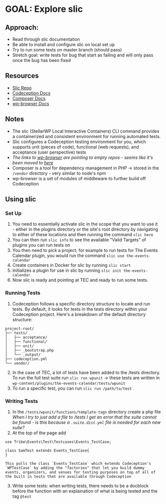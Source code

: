 # GOAL: Explore slic

## Approach:

- Read through slic documentation
- Be able to install and configure slic on local set up
- Try to run some tests on master branch (should pass)
- Stretch goal: write tests for bug that start as failing and will only pass once the bug has been fixed

## Resources

- [Slic Repo](https://github.com/stellarwp/slic)
- [Codeception Docs](https://codeception.com/docs/Introduction)
- [Composer Docs](https://getcomposer.org/doc/00-intro.md)
- [wp-browser Docs](https://wpbrowser.wptestkit.dev/)

## Notes

- The slic (StellarWP Local Interactive Containers) CLI command provides a containerized and consistent environment for running automated tests.
- Slic configures a Codeception testing environment for you, which supports unit (pieces of code), functional (web requests), and acceptance (user perspective) tests
- _The links to [wp-browser](https://wpbrowser.wptestkit.dev/) are pointing to empty repos - seems like it's been moved to [here](https://wpbrowser.wptestkit.dev/)_
- Composer is a tool for dependency management in PHP -> stored in the `/vendor` directory - very similar to node's npm
- wp-browser is a set of modules of middleware to further build off Codeception

## Using slic

### Set Up

1. You need to essentially activate slic in the scope that you want to use it - either in the plugins directory or the site's root directory by navigating to either of these locations and then running the command `slic here`
2. You can then run `slic info` to see the available "Valid Targets" of plugins you can run tests on
3. You then need to pick a project; for example to run tests for The Events Calendar plugin, you would run the command `slic use the-events-calendar`
4. Create containers in Docker for slic by running `slic start`
5. Initializes a plugin for use in slic by running `slic init the-events-calendar`
6. Now slic is ready and pointing at TEC and ready to run some tests.

### Running Tests

1. Codeception follows a specific directory structure to locate and run tests. By default, it looks for tests in the tests directory within your Codeception project. Here's a breakdown of the default directory structure:

```
project-root/
├── tests/
│   ├── acceptance/
│   ├── functional/
│   ├── unit/
│   ├── _bootstrap.php
│   └── _output/
├── codeception.yml
└── vendor/
```

2.  In the case of TEC, a lot of tests have been added to the /tests directory. To run the full test suite run `slic run wpunit` -> these tests are written in `wp-content/plugins/the-events-calendar/tests/wpunit`
3.  To run a specific test, you can run `slic run /path/to/test`

### Writing Tests

1. In the `/tests/wpunit/functions/template-tags` directory create a php file
   _When I try to just add a file to /tests I get an error that the suite cannot be found - is this because a `.suite.dist.yml` file is needed for each new suite?_
2. At the top of the page add

```
use Tribe\Events\Test\Testcases\Events_TestCase;

class SamTest extends Events_TestCase{
}
```

    This pulls the class `Events_TestCase` which extends Codeception's `WPTestCase` by adding the "factories" that let you build dummy events, organizers, and venues for testing purposes on top of all of the built in tests that are available through Codeception

3. Write some tests: when writing tests, there needs to be a docblock before the function with an explaination of what is being tested and the tag `@test`
